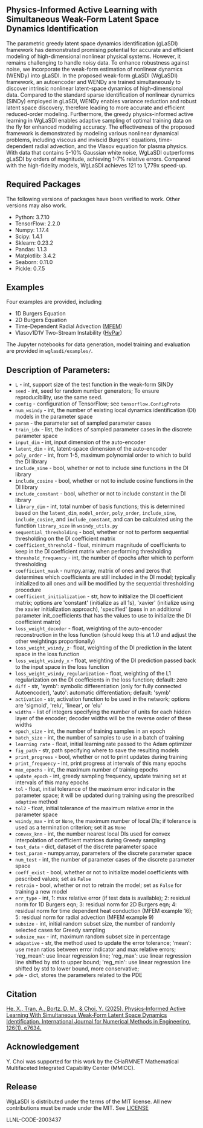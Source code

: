 ## Physics-Informed Active Learning with Simultaneous Weak-Form Latent Space Dynamics Identification
The parametric greedy latent space dynamics identification (gLaSDI) framework has demonstrated promising potential for accurate and efficient modeling of high-dimensional nonlinear physical systems. However, it remains challenging to handle noisy data. To enhance robustness against noise, we incorporate the weak-form estimation of nonlinear dynamics (WENDy) into gLaSDI. In the proposed weak-form gLaSDI (WgLaSDI) framework, an autoencoder and WENDy are trained simultaneously to discover intrinsic nonlinear latent-space dynamics of high-dimensional data. Compared to the standard sparse identification of nonlinear dynamics (SINDy) employed in gLaSDI, WENDy enables variance reduction and robust latent space discovery, therefore leading to more accurate and efficient reduced-order modeling. Furthermore, the greedy physics-informed active learning in WgLaSDI enables adaptive sampling of optimal training data on the fly for enhanced modeling accuracy. The effectiveness of the proposed framework is demonstrated by modeling various nonlinear dynamical problems, including viscous and inviscid Burgers' equations, time-dependent radial advection, and the Vlasov equation for plasma physics. With data that contains 5-10% Gaussian white noise, WgLaSDI outperforms gLaSDI by orders of magnitude, achieving 1-7% relative errors. Compared with the high-fidelity models, WgLaSDI achieves 121 to 1,779x speed-up.


## Required Packages
The following versions of packages have been verified to work. Other versions may also work.
- Python: 3.7.10
- TensorFlow: 2.2.0
- Numpy: 1.17.4
- Scipy: 1.4.1
- Sklearn: 0.23.2
- Pandas: 1.1.3
- Matplotlib: 3.4.2
- Seaborn: 0.11.0
- Pickle: 0.7.5

## Examples
Four examples are provided, including 
- 1D Burgers Equation 
- 2D Burgers Equation
- Time-Dependent Radial Advection ([MFEM](https://github.com/mfem/mfem/blob/master/examples/ex9.cpp))
- Vlasov1D1V Two-Stream Instability ([HyPar](https://github.com/mfem/mfem/blob/master/examples/ex16.cpp))

The Jupyter notebooks for data generation, model training and evaluation are provided in `wglasdi/examples/`. 


## Description of Parameters:
- `L` - int, support size of the test function in the weak-form SINDy
- `seed` - int, seed for random number generators; To ensure reproducibility, use the same seed.
- `config` - configuration of TensorFlow; see `tensorflow.ConfigProto`
- `num_wsindy` - int, the number of existing local dynamics identification (DI) models in the parameter space
- `param` - the parameter set of sampled parameter cases
- `train_idx` - list, the indices of sampled parameter cases in the discrete parameter space
- `input_dim` - int, input dimension of the auto-encoder
- `latent_dim` - int, latent-space dimension of the auto-encoder
- `poly_order` - int, from 1-5, maximum polynomial order to which to build the DI library 
- `include_sine` - bool, whether or not to include sine functions in the DI library
- `include_cosine` - bool, whether or not to include cosine functions in the DI library
- `include_constant` - bool, whether or not to include constant in the DI library
- `library_dim` - int, total number of basis functions; this is determined based on the `latent_dim`, `model_order`, `poly_order`, `include_sine`, `include_cosine`, and `include_constant`, and can be calculated using the function `library_size` in `wsindy_utils.py`
- `sequential_thresholding` - bool, whether or not to perform sequential thresholding on the DI coefficient matrix
- `coefficient_threshold` - float, minimum magnitude of coefficients to keep in the DI coefficient matrix when performing thresholding
- `threshold_frequency` - int, the number of epochs after which to perform thresholding
- `coefficient_mask` - numpy.array, matrix of ones and zeros that determines which coefficients are still included in the DI model; typically initialized to all ones and will be modified by the sequential thresholding procedure
- `coefficient_initialization` - str, how to initialize the DI coefficient matrix; options are 'constant' (initialize as all 1s), 'xavier' (initialize using the xavier initialization approach), 'specified' (pass in an additional parameter init_coefficients that has the values to use to initialize the DI coefficient matrix)
- `loss_weight_decoder` - float, weighting of the auto-encoder reconstruction in the loss function (should keep this at 1.0 and adjust the other weightings proportionally)
- `loss_weight_wsindy_z`- float, weighting of the DI prediction in the latent space in the loss function
- `loss_weight_wsindy_x` - float, weighting of the DI prediction passed back to the input space in the loss function
- `loss_weight_wsindy_regularization` - float, weighting of the L1 regularization on the DI coefficients in the loss function; default: zero
- `diff` - str, 'symb': symbolic differentiation (only for fully connected Autoencoder), 'auto': automatic differentiation; default: 'symb'
- `activation` - str, activation function to be used in the network; options are 'sigmoid', 'relu', 'linear', or 'elu'
- `widths` - list of integers specifying the number of units for each hidden layer of the encoder; decoder widths will be the reverse order of these widths
- `epoch_size` - int, the number of training samples in an epoch
- `batch_size` - int, the number of samples to use in a batch of training
- `learning rate` - float, initial learning rate passed to the Adam optimizer
- `fig_path` - str, path specifying where to save the resulting models
- `print_progress` - bool, whether or not to print updates during training
- `print_frequency` - int, print progress at intervals of this many epochs
- `max_epochs` - int, the maximum number of training epochs
- `update_epoch` - int, greedy sampling frequency, update training set at intervals of this many epochs
- `tol` - float, initial tolerance of the maximum error indicator in the parameter space; it will be updated during training using the prescribed `adaptive` method
- `tol2` - float, initial tolerance of the maximum relative error in the parameter space
- `wsindy_max` - int or `None`, the maximum number of local DIs; if tolerance is used as a termination criterion; set it as `None`
- `convex_knn` - int, the number nearest local DIs used for convex interpolation of coefficient matrices during Greedy sampling
- `test_data` - dict, dataset of the discrete parameter space
- `test_param` - numpy.array, parameters of the discrete parameter space
- `num_test` - int, the number of parameter cases of the discrete parameter space
- `coeff_exist` - bool, whether or not to initialize model coefficients with pescribed values; set as `False`
- `retrain` - bool, whether or not to retrain the model; set as `False` for training a new model
- `err_type` - int, 1: max relative error (if test data is available); 2: residual norm for 1D Burgers eqn; 3: residual norm for 2D Burgers eqn; 4: residual norm for time dependent heat conduction (MFEM example 16); 5: residual norm for radial advection (MFEM example 9)
- `subsize` - int, initial random subset size, the number of randomly selected cases for Greedy sampling
- `subsize_max` - int, maximum random subset size in percentage
- `adapative` - str, the method used to update the error tolerance; 'mean': use mean ratios between error indicator and max relative errors; 'reg_mean': use linear regression line; 'reg_max': use linear regression line shifted by std to upper bound; 'reg_min': use linear regression line shifted by std to lower bound, more conservative; 
- `pde` - dict, stores the parameters related to the PDE


## Citation
[He, X., Tran, A., Bortz, D. M., & Choi, Y. (2025). Physics‐Informed Active Learning With Simultaneous Weak‐Form Latent Space Dynamics Identification. International Journal for Numerical Methods in Engineering, 126(1), e7634.]((https://doi.org/10.1002/nme.7634))


## Acknowledgement
Y. Choi was supported for this work by the CHaRMNET Mathematical Multifaceted Integrated Capability Center (MMICC).

## Release
WgLaSDI is distributed under the terms of the MIT license. All new contributions must be made under the MIT. See [LICENSE](https://github.com/xiaolong7/wglasdi/blob/main/LICENSE)

LLNL-CODE-2003437
